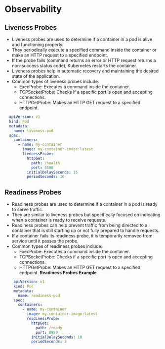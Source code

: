 # Observability
## Liveness Probes
- Liveness probes are used to determine if a container in a pod is alive and functioning properly.
- They periodically execute a specified command inside the container or make an HTTP request to a specified endpoint.
- If the probe fails (command returns an error or HTTP request returns a non-success status code), Kubernetes restarts the container.
- Liveness probes help in automatic recovery and maintaining the desired state of the application.
- Common types of liveness probes include:
  - ExecProbe: Executes a command inside the container.
  - TCPSocketProbe: Checks if a specific port is open and accepting connections.
  - HTTPGetProbe: Makes an HTTP GET request to a specified endpoint.
```yaml
  apiVersion: v1
  kind: Pod
  metadata:
    name: liveness-pod
  spec:
    containers:
      - name: my-container
        image: my-container-image:latest
        livenessProbe:
          httpGet:
            path: /health
            port: 8080
          initialDelaySeconds: 15
          periodSeconds: 10
```

## Readiness Probes
- Readiness probes are used to determine if a container in a pod is ready to serve traffic.
- They are similar to liveness probes but specifically focused on indicating when a container is ready to receive requests.
- Readiness probes can help prevent traffic from being directed to a container that is still starting up or not fully prepared to handle requests.
- If a container fails its readiness probe, it is temporarily removed from service until it passes the probe.
- Common types of readiness probes include:
  - ExecProbe: Executes a command inside the container.
  - TCPSocketProbe: Checks if a specific port is open and accepting connections.
  - HTTPGetProbe: Makes an HTTP GET request to a specified endpoint.
**Readiness Probes Example**
```yaml
    apiVersion: v1
    kind: Pod
    metadata:
      name: readiness-pod
    spec:
      containers:
        - name: my-container
          image: my-container-image:latest
          readinessProbe:
            httpGet:
              path: /ready
              port: 8080
            initialDelaySeconds: 10
            periodSeconds: 5
```
